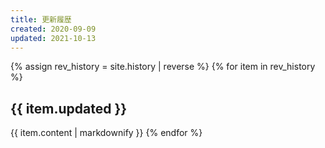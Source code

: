 ```yaml
---
title: 更新履歴
created: 2020-09-09
updated: 2021-10-13
---
```

{% assign rev_history = site.history | reverse %}
{% for item in rev_history %}
## <a name="{{ item.updated }}">{{ item.updated }}</a>
{{ item.content | markdownify }}
{% endfor %}
